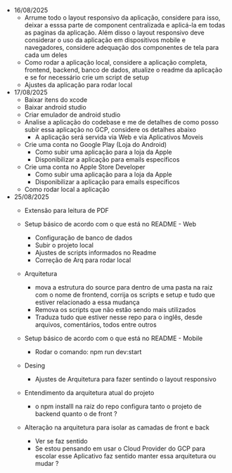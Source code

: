 - 16/08/2025
    - Arrume todo o layout responsivo da aplicação, considere para isso, deixar a esssa parte de component centralizada e aplicá-la em todas as paginas da aplicação. Além disso o layout responsivo deve considerar o uso da aplicação em dispositivos mobile e navegadores, considere adequação dos componentes de tela para cada um deles
    - Como rodar a aplicação local, considere a aplicação completa, frontend, backend, banco de dados, atualize o readme da aplicação e se for necessário crie um script de setup
    - Ajustes da aplicação para rodar local
- 17/08/2025
    - Baixar itens do xcode 
    - Baixar android studio 
    - Criar emulador de android studio 
    - Analise a aplicação do codebase e me de detalhes de como posso subir essa aplicação no GCP, considere os detalhes abaixo 
        - A aplicação será servida via Web e via Aplicativos Moveis 
    - Crie uma conta no Google Play (Loja do Android) 
        - Como subir uma aplicação para a loja da Apple
        - Disponibilizar a aplicação para emails específicos
    - Crie uma conta no Apple Store Developer 
        - Como subir uma aplicação para a loja da Apple
        - Disponibilizar a aplicação para emails específicos
    - Como rodar local a aplicação
- 25/08/2025
    - Extensão para leitura de PDF
    - Setup básico de acordo com o que está no README - Web
        - Configuração de banco de dados 
        - Subir o projeto local 
        - Ajustes de scripts informados no Readme
        - Correção de Arq para rodar local 
    - Arquitetura 
        - mova a estrutura do source para dentro de uma pasta na raiz com o nome de frontend, corrija os scripts e setup e tudo que estiver relacionado a essa mudança
        - Remova os scripts que não estão sendo mais utilizados 
        - Traduza tudo que estiver nesse repo para o inglês, desde arquivos, comentários, todos entre outros    
    - Setup básico de acordo com o que está no README - Mobile
        - Rodar o comando: npm run dev:start
    - Desing
        - Ajustes de Arquitetura para fazer sentindo o layout responsivo 
        

    - Entendimento da arquitetura atual do projeto 
        - o npm installl na raiz do repo configura tanto o projeto de backend quanto o de front ?
    - Alteração na arquitetura para isolar as camadas de front e back 
        - Ver se faz sentido 
        - Se estou pensando em usar o Cloud Provider do GCP para escolar esse Aplicativo faz sentido manter essa arquitetura ou mudar ?
